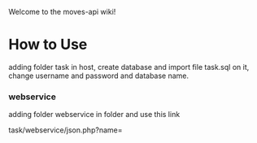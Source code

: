 Welcome to the moves-api wiki!
# How to Use

adding folder task in host, 
create database and import file task.sql on it,
change username and password and database name.

### webservice

adding folder webservice in folder and 
use this link 

task/webservice/json.php?name=
